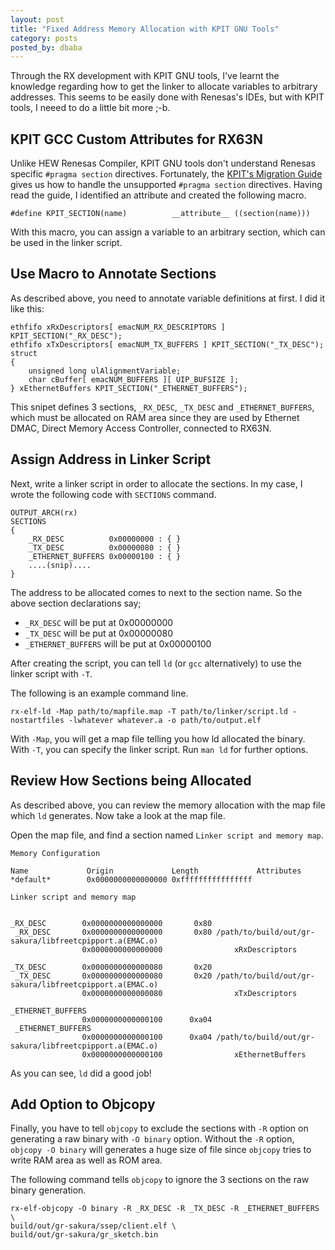 ```yaml
---
layout: post
title: "Fixed Address Memory Allocation with KPIT GNU Tools"
category: posts
posted_by: dbaba
---
```

Through the RX development with KPIT GNU tools, I've learnt the knowledge regarding how to get the linker to allocate variables to arbitrary addresses. This seems to be easily done with Renesas's IDEs, but with KPIT tools, I neeed to do a little bit more ;-b.

## KPIT GCC Custom Attributes for RX63N

Unlike HEW Renesas Compiler, KPIT GNU tools don't understand Renesas specific `#pragma section` directives. Fortunately, the [KPIT's Migration Guide](http://kpitgnutools.com/manuals/Renesas-GNURX-Migration-Guide.html#_compiler_directives) gives us how to handle the unsupported `#pragma section` directives. Having read the guide, I identified an attribute and created the following macro.

    #define KPIT_SECTION(name)			__attribute__ ((section(name)))

With this macro, you can assign a variable to an arbitrary section, which can be used in the linker script.

## Use Macro to Annotate Sections

As described above, you need to annotate variable definitions at first. I did it like this:

	ethfifo xRxDescriptors[ emacNUM_RX_DESCRIPTORS ]  KPIT_SECTION("_RX_DESC");
	ethfifo xTxDescriptors[ emacNUM_TX_BUFFERS ] KPIT_SECTION("_TX_DESC");
	struct
	{
		unsigned long ulAlignmentVariable;
		char cBuffer[ emacNUM_BUFFERS ][ UIP_BUFSIZE ];
	} xEthernetBuffers KPIT_SECTION("_ETHERNET_BUFFERS");

This snipet defines 3 sections, `_RX_DESC`, `_TX_DESC` and `_ETHERNET_BUFFERS`, which must be allocated on RAM area since they are used by Ethernet DMAC, Direct Memory Access Controller, connected to RX63N.

## Assign Address in Linker Script

Next, write a linker script in order to allocate the sections. In my case, I wrote the following code with `SECTIONS` command.

	OUTPUT_ARCH(rx)
	SECTIONS
	{
		_RX_DESC          0x00000000 : { }
		_TX_DESC          0x00000080 : { }
		_ETHERNET_BUFFERS 0x00000100 : { }
		....(snip)....
	}

The address to be allocated comes to next to the section name. So the above section declarations say;

* `_RX_DESC` will be put at 0x00000000
* `_TX_DESC` will be put at 0x00000080
* `_ETHERNET_BUFFERS` will be put at 0x00000100

After creating the script, you can tell `ld` (or `gcc` alternatively) to use the linker script with `-T`.

The following is an example command line.

	rx-elf-ld -Map path/to/mapfile.map -T path/to/linker/script.ld -nostartfiles -lwhatever whatever.a -o path/to/output.elf

With `-Map`, you will get a map file telling you how ld allocated the binary. With `-T`, you can specify the linker script. Run `man ld` for further options.

## Review How Sections being Allocated

As described above, you can review the memory allocation with the map file which `ld` generates. Now take a look at the map file.

Open the map file, and find a section named `Linker script and memory map`.

	Memory Configuration

	Name             Origin             Length             Attributes
	*default*        0x0000000000000000 0xffffffffffffffff

	Linker script and memory map


	_RX_DESC        0x0000000000000000       0x80
	 _RX_DESC       0x0000000000000000       0x80 /path/to/build/out/gr-sakura/libfreetcpipport.a(EMAC.o)
	                0x0000000000000000                xRxDescriptors

	_TX_DESC        0x0000000000000080       0x20
	 _TX_DESC       0x0000000000000080       0x20 /path/to/build/out/gr-sakura/libfreetcpipport.a(EMAC.o)
	                0x0000000000000080                xTxDescriptors

	_ETHERNET_BUFFERS
	                0x0000000000000100      0xa04
	 _ETHERNET_BUFFERS
	                0x0000000000000100      0xa04 /path/to/build/out/gr-sakura/libfreetcpipport.a(EMAC.o)
	                0x0000000000000100                xEthernetBuffers

As you can see, `ld` did a good job!

## Add Option to Objcopy

Finally, you have to tell `objcopy` to exclude the sections with `-R` option on generating a raw binary with `-O binary` option. Without the `-R` option, `objcopy -O binary` will generates a huge size of file since `objcopy` tries to write RAM area as well as ROM area.

The following command tells `objcopy` to ignore the 3 sections on the raw binary generation. 

	rx-elf-objcopy -O binary -R _RX_DESC -R _TX_DESC -R _ETHERNET_BUFFERS \
	build/out/gr-sakura/ssep/client.elf \
	build/out/gr-sakura/gr_sketch.bin
